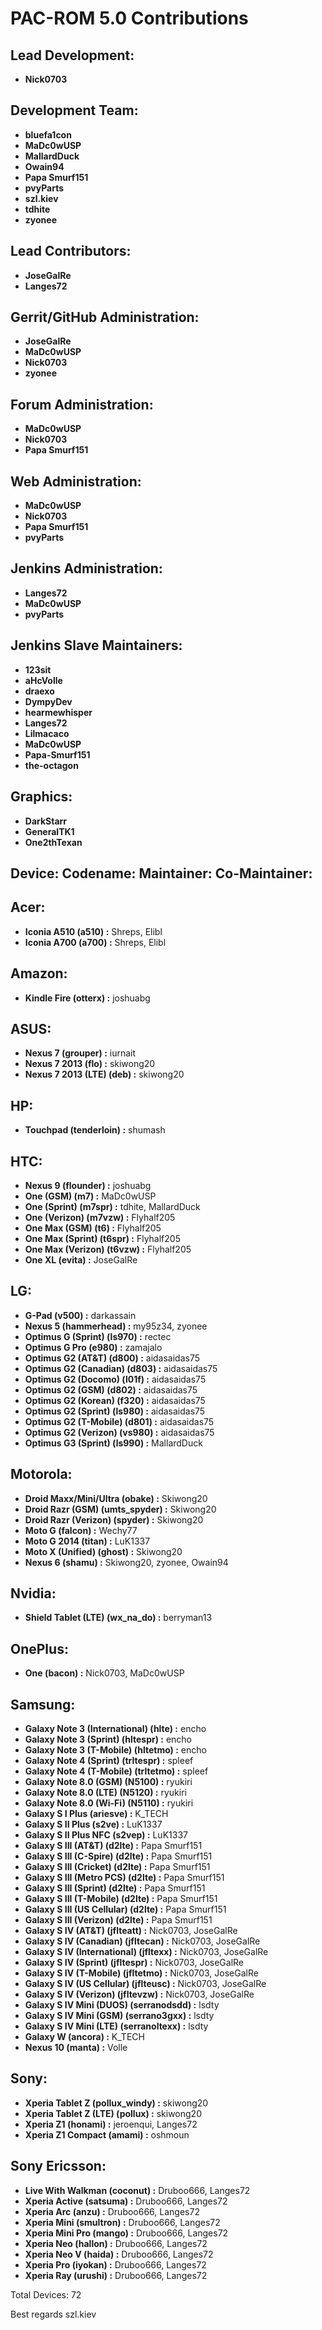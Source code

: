 PAC-ROM 5.0 Contributions
=========================

Lead Development:
-----------------
* __Nick0703__


Development Team:
-----------------
* __bluefa1con__
* __MaDc0wUSP__
* __MallardDuck__
* __Owain94__
* __Papa Smurf151__
* __pvyParts__
* __szl.kiev__
* __tdhite__
* __zyonee__


Lead Contributors:
------------------
* __JoseGalRe__
* __Langes72__


Gerrit/GitHub Administration:
-----------------------------
* __JoseGalRe__
* __MaDc0wUSP__
* __Nick0703__
* __zyonee__


Forum Administration:
---------------------
* __MaDc0wUSP__
* __Nick0703__
* __Papa Smurf151__


Web Administration:
-------------------
* __MaDc0wUSP__
* __Nick0703__
* __Papa Smurf151__
* __pvyParts__


Jenkins Administration:
-----------------------
* __Langes72__
* __MaDc0wUSP__
* __pvyParts__


Jenkins Slave Maintainers:
--------------------------
* __123sit__
* __aHcVolle__
* __draexo__
* __DympyDev__
* __hearmewhisper__
* __Langes72__
* __Lilmacaco__
* __MaDc0wUSP__
* __Papa-Smurf151__
* __the-octagon__


Graphics:
---------
* __DarkStarr__
* __GeneralTK1__
* __One2thTexan__


Device:        Codename:        Maintainer:        Co-Maintainer:
---------------------------------------------------------------------

Acer:
---------------------------------------------------------------------
* __Iconia A510 (a510) :__ Shreps, Elibl
* __Iconia A700 (a700) :__ Shreps, Elibl


Amazon:
---------------------------------------------------------------------
* __Kindle Fire (otterx) :__ joshuabg


ASUS:
---------------------------------------------------------------------
* __Nexus 7 (grouper) :__ iurnait
* __Nexus 7 2013 (flo) :__ skiwong20
* __Nexus 7 2013 (LTE) (deb) :__ skiwong20


HP:
---------------------------------------------------------------------
* __Touchpad (tenderloin) :__ shumash


HTC:
---------------------------------------------------------------------
* __Nexus 9 (flounder) :__ joshuabg
* __One (GSM) (m7) :__ MaDc0wUSP
* __One (Sprint) (m7spr) :__ tdhite, MallardDuck
* __One (Verizon) (m7vzw) :__ Flyhalf205
* __One Max (GSM) (t6) :__ Flyhalf205
* __One Max (Sprint) (t6spr) :__ Flyhalf205
* __One Max (Verizon) (t6vzw) :__ Flyhalf205
* __One XL (evita) :__ JoseGalRe


LG:
---------------------------------------------------------------------
* __G-Pad (v500) :__ darkassain
* __Nexus 5 (hammerhead) :__ my95z34, zyonee
* __Optimus G (Sprint) (ls970) :__ rectec
* __Optimus G Pro (e980) :__ zamajalo
* __Optimus G2 (AT&T) (d800) :__ aidasaidas75
* __Optimus G2 (Canadian) (d803) :__ aidasaidas75
* __Optimus G2 (Docomo) (l01f) :__ aidasaidas75
* __Optimus G2 (GSM) (d802) :__ aidasaidas75
* __Optimus G2 (Korean) (f320) :__ aidasaidas75
* __Optimus G2 (Sprint) (ls980) :__ aidasaidas75
* __Optimus G2 (T-Mobile) (d801) :__ aidasaidas75
* __Optimus G2 (Verizon) (vs980) :__ aidasaidas75
* __Optimus G3 (Sprint) (ls990) :__ MallardDuck


Motorola:
---------------------------------------------------------------------
* __Droid Maxx/Mini/Ultra (obake) :__ Skiwong20
* __Droid Razr (GSM) (umts_spyder) :__ Skiwong20
* __Droid Razr (Verizon) (spyder) :__ Skiwong20
* __Moto G (falcon) :__ Wechy77
* __Moto G 2014 (titan) :__ LuK1337
* __Moto X (Unified) (ghost) :__ Skiwong20
* __Nexus 6 (shamu) :__ Skiwong20, zyonee, Owain94


Nvidia:
---------------------------------------------------------------------
* __Shield Tablet (LTE) (wx_na_do) :__ berryman13


OnePlus:
---------------------------------------------------------------------
* __One (bacon) :__ Nick0703, MaDc0wUSP


Samsung:
---------------------------------------------------------------------
* __Galaxy Note 3 (International) (hlte) :__ encho
* __Galaxy Note 3 (Sprint) (hltespr) :__ encho
* __Galaxy Note 3 (T-Mobile) (hltetmo) :__ encho
* __Galaxy Note 4 (Sprint) (trltespr) :__ spleef
* __Galaxy Note 4 (T-Mobile) (trltetmo) :__ spleef
* __Galaxy Note 8.0 (GSM) (N5100) :__ ryukiri
* __Galaxy Note 8.0 (LTE) (N5120) :__ ryukiri
* __Galaxy Note 8.0 (Wi-Fi) (N5110) :__ ryukiri
* __Galaxy S I Plus (ariesve) :__ K_TECH
* __Galaxy S II Plus (s2ve) :__ LuK1337
* __Galaxy S II Plus NFC (s2vep) :__ LuK1337
* __Galaxy S III (AT&T) (d2lte) :__ Papa Smurf151
* __Galaxy S III (C-Spire) (d2lte) :__ Papa Smurf151
* __Galaxy S III (Cricket) (d2lte) :__ Papa Smurf151
* __Galaxy S III (Metro PCS) (d2lte) :__ Papa Smurf151
* __Galaxy S III (Sprint) (d2lte) :__ Papa Smurf151
* __Galaxy S III (T-Mobile) (d2lte) :__ Papa Smurf151
* __Galaxy S III (US Cellular) (d2lte) :__ Papa Smurf151
* __Galaxy S III (Verizon) (d2lte) :__ Papa Smurf151
* __Galaxy S IV (AT&T) (jflteatt) :__ Nick0703, JoseGalRe
* __Galaxy S IV (Canadian) (jfltecan) :__ Nick0703, JoseGalRe
* __Galaxy S IV (International) (jfltexx) :__ Nick0703, JoseGalRe
* __Galaxy S IV (Sprint) (jfltespr) :__ Nick0703, JoseGalRe
* __Galaxy S IV (T-Mobile) (jfltetmo) :__ Nick0703, JoseGalRe
* __Galaxy S IV (US Cellular) (jflteusc) :__ Nick0703, JoseGalRe
* __Galaxy S IV (Verizon) (jfltevzw) :__ Nick0703, JoseGalRe
* __Galaxy S IV Mini (DUOS) (serranodsdd) :__ lsdty
* __Galaxy S IV Mini (GSM) (serrano3gxx) :__ lsdty
* __Galaxy S IV Mini (LTE) (serranoltexx) :__ lsdty
* __Galaxy W (ancora) :__ K_TECH
* __Nexus 10 (manta) :__ Volle


Sony:
---------------------------------------------------------------------
* __Xperia Tablet Z (pollux_windy) :__ skiwong20
* __Xperia Tablet Z (LTE) (pollux) :__ skiwong20
* __Xperia Z1 (honami) :__ jeroenqui, Langes72
* __Xperia Z1 Compact (amami) :__ oshmoun


Sony Ericsson:
---------------------------------------------------------------------
* __Live With Walkman (coconut) :__ Druboo666, Langes72
* __Xperia Active (satsuma) :__ Druboo666, Langes72
* __Xperia Arc (anzu) :__ Druboo666, Langes72
* __Xperia Mini (smultron) :__ Druboo666, Langes72
* __Xperia Mini Pro (mango) :__ Druboo666, Langes72
* __Xperia Neo (hallon) :__ Druboo666, Langes72
* __Xperia Neo V (haida) :__ Druboo666, Langes72
* __Xperia Pro (iyokan) :__ Druboo666, Langes72
* __Xperia Ray (urushi) :__ Druboo666, Langes72


Total Devices: 72

Best regards
    szl.kiev
